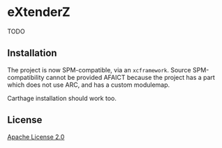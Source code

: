 # eXtenderZ
TODO

## Installation
The project is now SPM-compatible, via an `xcframework`. Source SPM-compatibility cannot be provided
AFAICT because the project has a part which does not use ARC, and has a custom modulemap.

Carthage installation should work too.

## License
[Apache License 2.0](License.txt)
